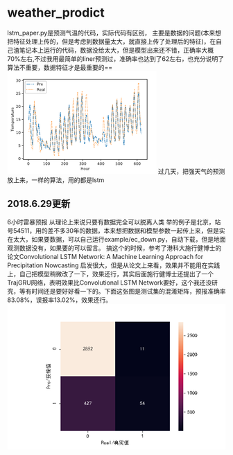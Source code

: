 # weather_prodict
lstm_paper.py是预测气温的代码，实际代码有区别，
主要是数据的问题(本来想把特征处理上传的，但是考虑到数据量太大，就直接上传了处理后的特征)，在自己渣笔记本上运行的代码，数据没给太大，但是模型出来还不错，正确率大概70%左右,不过我用最简单的liner预测过，准确率也达到了62左右，也充分说明了算法不重要，数据特征才是最重要的==
![image](https://github.com/815670208/weather_prodict/blob/master/temperature.png)
过几天，把强天气的预测放上来，一样的算法，用的都是lstm
## 2018.6.29更新
6小时雷暴预报 从理论上来说只要有数据完全可以脱离人类
举的例子是北京，站号54511，用的差不多30年的数据，本来想把数据和模型参数一起传上来，但是实在太大，如果要数据，可以自己运行example/ec_down.py，自动下载，但是地面观测数据没有，如果要的可以留言。
搞这个的时候，参考了港科大施行健博士的论文Convolutional LSTM Network: A Machine Learning Approach for Precipitation Nowcasting
启发很大，但是从论文上来看，效果并不能用在实践上，自己把模型稍微改了一下，效果还行，其实后面施行健博士还提出了一个TrajGRU网络，表明效果比Convolutional LSTM Network要好，这个我还没研究，等有时间还是要好好看一下的。下面这张图是测试集的混淆矩阵，预报准确率83.08%，误报率13.02%，效果还行。
![image](https://github.com/815670208/weather_prodict/blob/master/bj.png)
